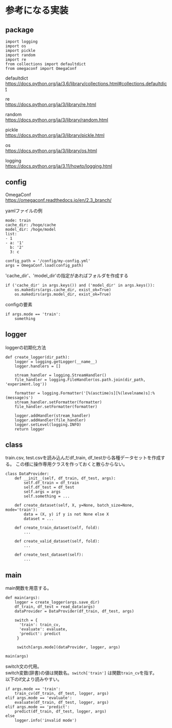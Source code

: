 # 参考になる実装

## package

```
import logging
import os
import pickle
import random
import re
from collections import defaultdict
from omegaconf import OmegaConf
```

defaultdict<br>
https://docs.python.org/ja/3.6/library/collections.html#collections.defaultdict

re<br>
https://docs.python.org/ja/3/library/re.html

random<br>
https://docs.python.org/ja/3/library/random.html

pickle<br>
https://docs.python.org/ja/3/library/pickle.html

os<br>
https://docs.python.org/ja/3/library/os.html

logging<br>
https://docs.python.org/ja/3.11/howto/logging.html

## config

OmegaConf<br>
https://omegaconf.readthedocs.io/en/2.3_branch/

yamlファイルの例
~~~
mode: train
cache_dir: /hoge/cache
model_dir: /hoge/model
list:
- 1
- a: '1'
  b: '2'
  3: c
~~~

~~~
config_path = '/config/my-config.yml'
args = OmegaConf.load(config_path)
~~~

'cache_dir'、'model_dir'の指定があればフォルダを作成する

~~~
if ('cache_dir' in args.keys()) and ('model_dir' in args.keys()):
    os.makedirs(args.cache_dir, exist_ok=True)
    os.makedirs(args.model_dir, exist_ok=True)
~~~

configの要素

~~~
if args.mode == 'train':
    something
~~~

## logger

loggerの初期化方法

~~~
def create_logger(dir_path):
    logger = logging.getLogger(__name__)
    logger.handlers = []
    
    stream_handler = logging.StreamHandler()
    file_handler = logging.FileHandler(os.path.join(dir_path, 'experiment.log'))

    formatter = logging.Formatter('[%(asctime)s][%(levelname)s]:%(message)s')
    stream_handler.setFormatter(formatter)
    file_handler.setFormatter(formatter)

    logger.addHandler(stream_handler)
    logger.addHandler(file_handler)
    logger.setLevel(logging.INFO)
    return logger
~~~

## class

train.csv, test.csvを読み込んだdf_train, df_testから各種データセットを作成する。
この様に操作専用クラスを作っておくと散らからない。

~~~
class DataProvider:
    def __init__(self, df_train, df_test, args):
        self.df_train = df_train
        self.df_test = df_test
        self.args = args
        self.something = ...

    def create_dataset(self, X, y=None, batch_size=None, mode='train'):
        data = (X, y) if y is not None else X
        dataset = ...

    def create_train_dataset(self, fold):
        ...

    def create_valid_dataset(self, fold):
        ...

    def create_test_dataset(self):
        ...
~~~

## main

main関数を用意する。

~~~
def main(args):
    logger = create_logger(args.save_dir)
    df_train, df_test = read_data(args)
    dataProvider = DataProvider(df_train, df_test, args)
    
    switch = {
      'train': train_cv,
      'evaluate': evaluate,
      'predict': predict
     }
     
     switch[args.mode](dataProvider, logger, args)

main(args)
~~~

switch文の代用。<br>
switch変数(辞書)の値は関数名。`switch['train']` は関数`train_cv`を指す。<br>
以下のif文より読みやすい。

~~~
if args.mode == 'train':
    train_cv(df_train, df_test, logger, args)
elif args.mode == 'evaluate':
    evaluate(df_train, df_test, logger, args)
elif args.mode == 'predict':
    predict(df_train, df_test, logger, args)
else
    logger.info('invalid mode')
~~~
